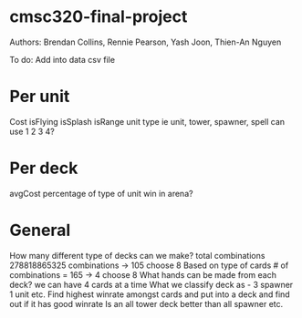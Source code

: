 # cmsc320-final-project
Authors: Brendan Collins, Rennie Pearson, Yash Joon, Thien-An Nguyen

To do:
Add into data csv file
# Per unit
Cost
isFlying
isSplash
isRange
unit type ie unit, tower, spawner, spell can use 1 2 3 4?

# Per deck
avgCost
percentage of type of unit
win in arena?

# General
How many different type of decks can we make? total combinations 278818865325 combinations -> 105 choose 8
Based on type of cards # of combinations = 165 -> 4 choose 8
What hands can be made from each deck? we can have 4 cards at a time
What we classify deck as - 3 spawner 1 unit etc.
Find highest winrate amongst cards and put into a deck and find out if it has good winrate
Is an all tower deck better than all spawner etc.